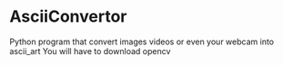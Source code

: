 # AsciiConvertor
Python program that convert images videos or even your webcam into ascii_art
You will have to download opencv
